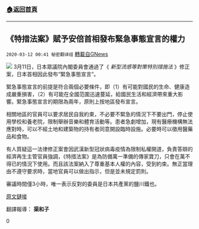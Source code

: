 ###  [:house:返回首頁](https://github.com/ourhimalayas/txt)
---

## 《特措法案》賦予安倍首相發布緊急事態宣言的權力
`2020-03-12 00:41 秘密翻译组` [轉載自GNews](https://gnews.org/zh-hant/139325/)

![](https://s3-ap-northeast-1.amazonaws.com/news.guo.offload.media/wp-content/uploads/2020/03/12003958/1-113.jpg)
3月11日，日本眾議院內閣委員會通過了《 *新型流感等對策特別措施法* 》修正案，日本首相因此發布“緊急事態宣言”。

緊急事態宣言的前提是符合兩個必要條件，即（1）有可能對國民的生命、健康造成嚴重損害，（2）有可能在全國范圍迅速蔓延，給國民生活和經濟帶來重大影響。緊急事態宣言的期限為兩年，原則上按地區發布宣言。

相關地區的官員可以要求居民自我約束，不必要不緊急的情況下不要出門，停止使用學校和養老院，限制舉辦音樂和體育活動等。患者急劇增加，現有醫療機構無法應對時，可以不經土地和建築物的持有者同意開設臨時設施。必要時可以徵用醫藥品和食物。

有人質疑這一法律修正案會因武漢新型冠狀病毒疫情為限制私權開道，負責答辯的經濟再生主管官員強調，《特措法案》是為防備萬一準備的傳家寶刀，只會在萬不得已的情況下使用。而且該法案納入了尊重基本人權的內容，受到約束。無正當理由不遵守要求時，當地官員可以做出指示，但是並未規定罰則。

審議時間僅3小時，唯一表示反對的委員是日本共產黨的鹽川鐵也。

[原文鏈接](https://headlines.yahoo.co.jp/hl?a=20200312-00000006-asahi-pol)

翻譯報導： **渠和子**

0
